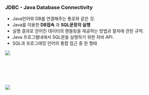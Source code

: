 <br><br>

### JDBC - Java Database Connectivity

- Java언어와 DB를 연결해주는 통로와 같은 것.
- Java를 이용한 <b>DB접속</b> 과 <b>SQL문장의 실행</b>
- 실행 결과로 얻어진 데이터의 핸들링을 제공하는 방법과 절차에 관한 규약.
- Java 프로그램내에서 SQL문을 실행하기 위한 자바 API.
- SQL과 프로그래밍 언어의 통합 접근 중 한 형태

<img src="https://github.com/gi-dor/HTA/assets/86302876/1a3d6e14-c0cd-41ab-9dc0-76eb44cd2e7c">


<br><br><br><br>

<img src="https://github.com/gi-dor/HTA/assets/86302876/1745f6f9-8345-4bcd-8323-d32b33ece60e">